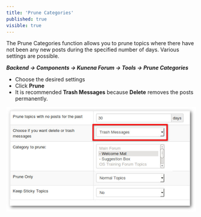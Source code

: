 ```yaml
---
title: 'Prune Categories'
published: true
visible: true
---
```


The Prune Categories function allows you to prune topics where there have not been any new posts during the specified number of days. Various settings are possible.

**_Backend -> Components -> Kunena Forum -> Tools -> Prune Categories_**

* Choose the desired settings
* Click **Prune**
* It is recommended **Trash Messages** because **Delete** removes the posts permanently.

![](prune.jpg)